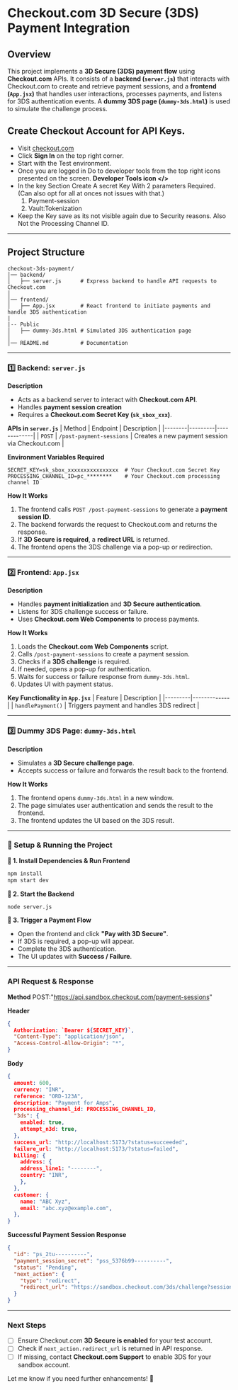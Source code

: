 # Checkout.com 3D Secure (3DS) Payment Integration

## Overview
This project implements a **3D Secure (3DS) payment flow** using **Checkout.com** APIs. It consists of a **backend (`server.js`)** that interacts with Checkout.com to create and retrieve payment sessions, and a **frontend (`App.jsx`)** that handles user interactions, processes payments, and listens for 3DS authentication events. A **dummy 3DS page (`dummy-3ds.html`)** is used to simulate the challenge process.

## Create Checkout Account for API Keys.
- Visit [checkout.com](https://www.checkout.com/)
- Click **Sign In** on the top right corner.
- Start with the Test environment.
- Once you are logged in Do to developer tools from the top right icons presented on the screen. **Developer Tools icon </>**
- In the key Section Create A secret Key With 2 parameters Required. (Can also opt for all at onces not issues with that.)
  1. Payment-session
  2. Vault:Tokenization
- Keep the Key save as its not visible again due to Security reasons. Also Not the Processing Channel ID. 

---

## Project Structure

```
checkout-3ds-payment/
│── backend/
│   ├── server.js      # Express backend to handle API requests to Checkout.com
│
│── frontend/
│   ├── App.jsx        # React frontend to initiate payments and handle 3DS authentication
|
|-- Public
│   ├── dummy-3ds.html # Simulated 3DS authentication page
│
│── README.md          # Documentation
```

---

### **1️⃣ Backend: `server.js`**
**Description**
- Acts as a backend server to interact with **Checkout.com API**.
- Handles **payment session creation**
- Requires a **Checkout.com Secret Key (`sk_sbox_xxx`)**.

**APIs in `server.js`**
| Method | Endpoint | Description |
|--------|---------|-------------|
| `POST` | `/post-payment-sessions` | Creates a new payment session via Checkout.com |

**Environment Variables Required**
```env
SECRET_KEY=sk_sbox_xxxxxxxxxxxxxxxx  # Your Checkout.com Secret Key
PROCESSING_CHANNEL_ID=pc_********    # Your Checkout.com processing channel ID
```
**How It Works**
1. The frontend calls `POST /post-payment-sessions` to generate a **payment session ID**.
2. The backend forwards the request to Checkout.com and returns the response.
3. If **3D Secure is required**, a **redirect URL** is returned.
4. The frontend opens the 3DS challenge via a pop-up or redirection.

---

### **2️⃣ Frontend: `App.jsx`**
**Description**
- Handles **payment initialization** and **3D Secure authentication**.
- Listens for 3DS challenge success or failure.
- Uses **Checkout.com Web Components** to process payments.

**How It Works**
1. Loads the **Checkout.com Web Components** script.
2. Calls `/post-payment-sessions` to create a payment session.
3. Checks if a **3DS challenge** is required.
4. If needed, opens a pop-up for authentication.
5. Waits for success or failure response from `dummy-3ds.html`.
6. Updates UI with payment status.

**Key Functionality in `App.jsx`**
| Feature | Description |
|---------|-------------|
| `handlePayment()` | Triggers payment and handles 3DS redirect |

---

### **3️⃣ Dummy 3DS Page: `dummy-3ds.html`**
**Description**
- Simulates a **3D Secure challenge page**.
- Accepts success or failure and forwards the result back to the frontend.

**How It Works**
1. The frontend opens `dummy-3ds.html` in a new window.
2. The page simulates user authentication and sends the result to the frontend.
3. The frontend updates the UI based on the 3DS result.

---

### **🔧 Setup & Running the Project**

**📌 1. Install Dependencies & Run Frontend**
```sh
npm install
npm start dev
```

**📌 2. Start the Backend**
```sh
node server.js
```

**📌 3. Trigger a Payment Flow**
- Open the frontend and click **"Pay with 3D Secure"**.
- If 3DS is required, a pop-up will appear.
- Complete the 3DS authentication.
- The UI updates with **Success / Failure**.

---


### **API Request & Response**

**Method** POST:"https://api.sandbox.checkout.com/payment-sessions"

**Header** 
```json
{
  Authorization: `Bearer ${SECRET_KEY}`,
  "Content-Type": "application/json",
  "Access-Control-Allow-Origin": "*",
}
```

**Body** 
```json
{
  amount: 600,
  currency: "INR",
  reference: "ORD-123A",
  description: "Payment for Amps",
  processing_channel_id: PROCESSING_CHANNEL_ID,
  "3ds": {
    enabled: true,
    attempt_n3d: true,
  },
  success_url: "http://localhost:5173/?status=succeeded",
  failure_url: "http://localhost:5173/?status=failed",
  billing: {
    address: {
    address_line1: "--------",
    country: "INR",
    },
  },
  customer: {
    name: "ABC Xyz",
    email: "abc.xyz@example.com",
  },
}
```
**Successful Payment Session Response**
```json
{
  "id": "ps_2tu----------",
  "payment_session_secret": "pss_5376b99----------",
  "status": "Pending",
  "next_action": {
    "type": "redirect",
    "redirect_url": "https://sandbox.checkout.com/3ds/challenge?session_id=ps_2tu-----------"
  }
}
```

---

### **Next Steps**
- [ ] Ensure Checkout.com **3D Secure is enabled** for your test account.
- [ ] Check if `next_action.redirect_url` is returned in API response.
- [ ] If missing, contact **Checkout.com Support** to enable 3DS for your sandbox account.

Let me know if you need further enhancements! 🚀

